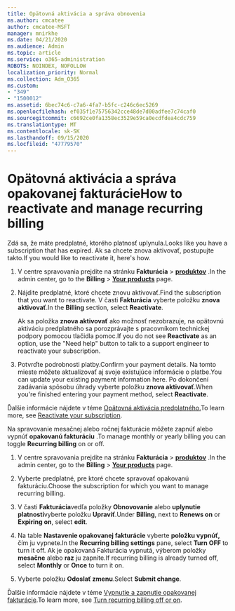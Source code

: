 ```yaml
---
title: Opätovná aktivácia a správa obnovenia
ms.author: cmcatee
author: cmcatee-MSFT
manager: mnirkhe
ms.date: 04/21/2020
ms.audience: Admin
ms.topic: article
ms.service: o365-administration
ROBOTS: NOINDEX, NOFOLLOW
localization_priority: Normal
ms.collection: Adm_O365
ms.custom:
- "349"
- "1500012"
ms.assetid: 6bec74c6-c7a6-4fa7-b5fc-c246c6ec5269
ms.openlocfilehash: ef035f1e75756342cce48de7d00adfee7c74caf0
ms.sourcegitcommit: c6692ce0fa1358ec3529e59ca0ecdfdea4cdc759
ms.translationtype: MT
ms.contentlocale: sk-SK
ms.lasthandoff: 09/15/2020
ms.locfileid: "47779570"
---
```

# <a name="how-to-reactivate-and-manage-recurring-billing"></a><span data-ttu-id="75e98-102">Opätovná aktivácia a správa opakovanej fakturácie</span><span class="sxs-lookup"><span data-stu-id="75e98-102">How to reactivate and manage recurring billing</span></span>

<span data-ttu-id="75e98-103">Zdá sa, že máte predplatné, ktorého platnosť uplynula.</span><span class="sxs-lookup"><span data-stu-id="75e98-103">Looks like you have a subscription that has expired.</span></span> <span data-ttu-id="75e98-104">Ak sa chcete znova aktivovať, postupujte takto.</span><span class="sxs-lookup"><span data-stu-id="75e98-104">If you would like to reactivate it, here's how.</span></span>
  
1. <span data-ttu-id="75e98-105">V centre spravovania prejdite na stránku **Fakturácia** \> **[produktov](https://go.microsoft.com/fwlink/p/?linkid=842054)** .</span><span class="sxs-lookup"><span data-stu-id="75e98-105">In the admin center, go to the **Billing** \> **[Your products](https://go.microsoft.com/fwlink/p/?linkid=842054)** page.</span></span>

2. <span data-ttu-id="75e98-106">Nájdite predplatné, ktoré chcete znovu aktivovať.</span><span class="sxs-lookup"><span data-stu-id="75e98-106">Find the subscription that you want to reactivate.</span></span> <span data-ttu-id="75e98-107">V časti **Fakturácia** vyberte položku  **znova aktivovať**.</span><span class="sxs-lookup"><span data-stu-id="75e98-107">In the **Billing** section, select  **Reactivate**.</span></span>

    <span data-ttu-id="75e98-108">Ak sa položka **znova aktivovať** ako možnosť nezobrazuje, na opätovnú aktiváciu predplatného sa porozprávajte s pracovníkom technickej podpory pomocou tlačidla pomoc.</span><span class="sxs-lookup"><span data-stu-id="75e98-108">If you do not see **Reactivate** as an option, use the "Need help" button to talk to a support engineer to reactivate your subscription.</span></span>

3. <span data-ttu-id="75e98-109">Potvrďte podrobnosti platby.</span><span class="sxs-lookup"><span data-stu-id="75e98-109">Confirm your payment details.</span></span> <span data-ttu-id="75e98-110">Na tomto mieste môžete aktualizovať aj svoje existujúce informácie o platbe.</span><span class="sxs-lookup"><span data-stu-id="75e98-110">You can update your existing payment information here.</span></span> <span data-ttu-id="75e98-111">Po dokončení zadávania spôsobu úhrady vyberte položku **znova aktivovať**.</span><span class="sxs-lookup"><span data-stu-id="75e98-111">When you're finished entering your payment method, select **Reactivate**.</span></span>

<span data-ttu-id="75e98-112">Ďalšie informácie nájdete v téme [Opätovná aktivácia predplatného.](https://docs.microsoft.com/microsoft-365/commerce/subscriptions-and-billing/reactivate-your-subscription)</span><span class="sxs-lookup"><span data-stu-id="75e98-112">To learn more, see [Reactivate your subscription](https://docs.microsoft.com/microsoft-365/commerce/subscriptions-and-billing/reactivate-your-subscription).</span></span> 

<span data-ttu-id="75e98-113">Na spravovanie mesačnej alebo ročnej fakturácie môžete zapnúť alebo vypnúť **opakovanú fakturáciu** .</span><span class="sxs-lookup"><span data-stu-id="75e98-113">To manage monthly or yearly billing you can toggle **Recurring billing** on or off.</span></span>
  
1. <span data-ttu-id="75e98-114">V centre spravovania prejdite na stránku **Fakturácia** \> **[produktov](https://go.microsoft.com/fwlink/p/?linkid=842054)** .</span><span class="sxs-lookup"><span data-stu-id="75e98-114">In the admin center, go to the **Billing** \> **[Your products](https://go.microsoft.com/fwlink/p/?linkid=842054)** page.</span></span>

2. <span data-ttu-id="75e98-115">Vyberte predplatné, pre ktoré chcete spravovať opakovanú fakturáciu.</span><span class="sxs-lookup"><span data-stu-id="75e98-115">Choose the subscription for which you want to manage recurring billing.</span></span>

3. <span data-ttu-id="75e98-116">V časti **Fakturácia**vedľa položky **Obnovovanie** alebo **uplynutie platnosti**vyberte položku **Upraviť**.</span><span class="sxs-lookup"><span data-stu-id="75e98-116">Under **Billing**, next to **Renews on** or **Expiring on**, select **edit**.</span></span>

4. <span data-ttu-id="75e98-117">Na table **Nastavenie opakovanej fakturácie** vyberte **položku vypnúť,** čím ju vypnete.</span><span class="sxs-lookup"><span data-stu-id="75e98-117">In the **Recurring billing settings** pane, select **Turn OFF** to turn it off.</span></span> <span data-ttu-id="75e98-118">Ak je opakovaná Fakturácia vypnutá, výberom položky **mesačne** alebo **raz** ju zapnite.</span><span class="sxs-lookup"><span data-stu-id="75e98-118">If recurring billing is already turned off, select **Monthly** or **Once** to turn it on.</span></span>

5. <span data-ttu-id="75e98-119">Vyberte položku **Odoslať zmenu**.</span><span class="sxs-lookup"><span data-stu-id="75e98-119">Select **Submit change**.</span></span>

<span data-ttu-id="75e98-120">Ďalšie informácie nájdete v téme [Vypnutie a zapnutie opakovanej fakturácie](https://docs.microsoft.com/microsoft-365/commerce/subscriptions/renew-your-subscription#turn-recurring-billing-off-or-on).</span><span class="sxs-lookup"><span data-stu-id="75e98-120">To learn more, see [Turn recurring billing off or on](https://docs.microsoft.com/microsoft-365/commerce/subscriptions/renew-your-subscription#turn-recurring-billing-off-or-on).</span></span>